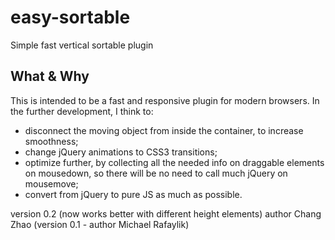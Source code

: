# easy-sortable
Simple fast vertical sortable plugin

## What & Why
This is intended to be a fast and responsive plugin for modern browsers.
In the further development, I think to:
- disconnect the moving object from inside the container, to increase smoothness;
- change jQuery animations to CSS3 transitions;
- optimize further, by collecting all the needed info on draggable elements on mousedown, so there will be no need to call much jQuery on mousemove;
- convert from jQuery to pure JS as much as possible.

version 0.2 (now works better with different height elements)
author Chang Zhao
(version 0.1 - author Michael Rafaylik)
